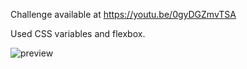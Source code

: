 Challenge available at https://youtu.be/0gyDGZmvTSA

Used CSS variables and flexbox.

![preview](https://user-images.githubusercontent.com/114601363/207147474-6baa4ffa-8ada-4036-9a61-30cec34cdaa8.png)
